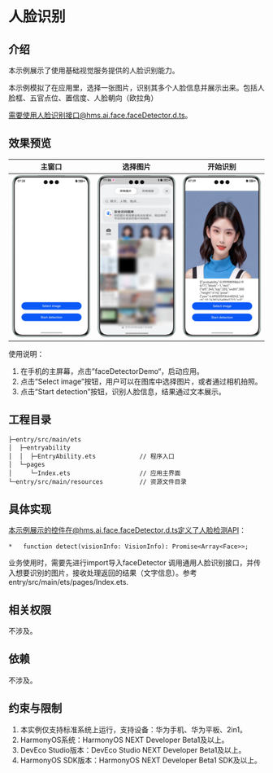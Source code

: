 # 人脸识别

## 介绍

本示例展示了使用基础视觉服务提供的人脸识别能力。

本示例模拟了在应用里，选择一张图片，识别其多个人脸信息并展示出来。包括人脸框、五官点位、置信度、人脸朝向（欧拉角）

需要使用人脸识别接口@hms.ai.face.faceDetector.d.ts。

## 效果预览

|         **主窗口**          |             **选择图片**             |             **开始识别**             |
|:------------------------:|:--------------------------------:|:--------------------------------:|
| ![](screenshots/app.png) | ![](screenshots/selectImage.png) | ![](screenshots/faceResult.png) | 

使用说明：

1. 在手机的主屏幕，点击”faceDetectorDemo“，启动应用。
2. 点击“Select image”按钮，用户可以在图库中选择图片，或者通过相机拍照。
3. 点击“Start detection”按钮，识别人脸信息，结果通过文本展示。

## 工程目录
```
├─entry/src/main/ets
│  ├─entryability
│  │  ├─EntryAbility.ets            // 程序入口
│  └─pages
│     └─Index.ets                   // 应用主界面
└─entry/src/main/resources          // 资源文件目录
```

## 具体实现

本示例展示的控件在@hms.ai.face.faceDetector.d.ts定义了人脸检测API：
~~~
*   function detect(visionInfo: VisionInfo): Promise<Array<Face>>;
~~~
业务使用时，需要先进行import导入faceDetector
调用通用人脸识别接口，并传入想要识别的图片，接收处理返回的结果（文字信息）。参考entry/src/main/ets/pages/Index.ets.

## 相关权限

不涉及。

## 依赖

不涉及。

## 约束与限制

1. 本实例仅支持标准系统上运行，支持设备：华为手机、华为平板、2in1。
2. HarmonyOS系统：HarmonyOS NEXT Developer Beta1及以上。
3. DevEco Studio版本：DevEco Studio NEXT Developer Beta1及以上。
4. HarmonyOS SDK版本：HarmonyOS NEXT Developer Beta1 SDK及以上。